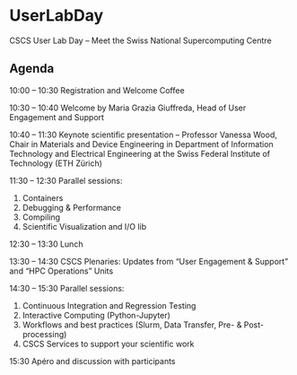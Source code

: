 # UserLabDay

CSCS User Lab Day – Meet the Swiss National Supercomputing Centre

## Agenda

10:00 – 10:30 Registration and Welcome Coffee

10:30 – 10:40 Welcome by Maria Grazia Giuffreda, Head of User Engagement and Support

10:40 – 11:30 Keynote scientific presentation – Professor Vanessa Wood, Chair in Materials and Device Engineering in Department of Information Technology and Electrical Engineering at the Swiss Federal Institute of Technology (ETH Zürich)

11:30 – 12:30 Parallel sessions:
1. Containers
1. Debugging & Performance
1. Compiling
1. Scientific Visualization and I/O lib

12:30 – 13:30 Lunch

13:30 – 14:30 CSCS Plenaries: Updates from “User Engagement & Support” and “HPC Operations” Units

14:30 – 15:30 Parallel sessions:
1. Continuous Integration and Regression Testing
1. Interactive Computing (Python-Jupyter)
1. Workflows and best practices (Slurm, Data Transfer, Pre- & Post-processing)
1. CSCS Services to support your scientific work

15:30 Apéro and discussion with participants
